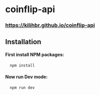# coinflip-api

### https://kilihbr.github.io/coinflip-api

## Installation

#### First install NPM packages:

```bash
  npm install
```

#### Now run Dev mode:

```bash
  npm run dev
```
